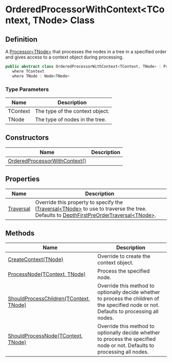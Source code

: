 # OrderedProcessorWithContext&lt;TContext, TNode&gt; Class
## Definition

A [Processor&lt;TNode&gt;](MrKWatkins.Ast.Processing.Processor-1.md) that processes the nodes in a tree in a specified order and gives access to a context object during processing.

```c#
public abstract class OrderedProcessorWithContext<TContext, TNode> : Processor<TNode>
   where TContext
   where TNode : Node<TNode>
```

### Type Parameters

| Name | Description |
| ---- | ----------- |
| TContext | The type of the context object. |
| TNode | The type of nodes in the tree. |

## Constructors

| Name | Description |
| ---- | ----------- |
| [OrderedProcessorWithContext()](MrKWatkins.Ast.Processing.OrderedProcessorWithContext-2.-ctor.md) |  |

## Properties

| Name | Description |
| ---- | ----------- |
| [Traversal](MrKWatkins.Ast.Processing.OrderedProcessorWithContext-2.Traversal.md) | Override this property to specify the [ITraversal&lt;TNode&gt;](MrKWatkins.Ast.Traversal.ITraversal-1.md) to use to traverse the tree. Defaults to [DepthFirstPreOrderTraversal&lt;TNode&gt;](MrKWatkins.Ast.Traversal.DepthFirstPreOrderTraversal-1.md). |

## Methods

| Name | Description |
| ---- | ----------- |
| [CreateContext(TNode)](MrKWatkins.Ast.Processing.OrderedProcessorWithContext-2.CreateContext.md) | Override to create the context object. |
| [ProcessNode(TContext, TNode)](MrKWatkins.Ast.Processing.OrderedProcessorWithContext-2.ProcessNode.md) | Process the specified node. |
| [ShouldProcessChildren(TContext, TNode)](MrKWatkins.Ast.Processing.OrderedProcessorWithContext-2.ShouldProcessChildren.md) | Override this method to optionally decide whether to process the children of the specified node or not. Defaults to processing all nodes. |
| [ShouldProcessNode(TContext, TNode)](MrKWatkins.Ast.Processing.OrderedProcessorWithContext-2.ShouldProcessNode.md) | Override this method to optionally decide whether to process the specified node or not. Defaults to processing all nodes. |


